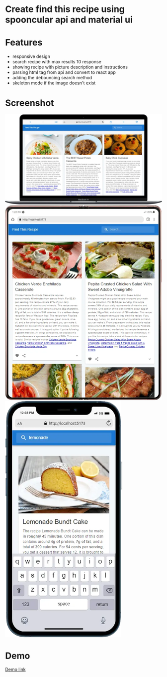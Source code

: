 # Create find this recipe using spooncular api and material ui

# Features

- responsive design
- search recipe with max results 10 response
- showing recipe with picture description and instructions
- parsing html tag from api and convert to react app
- adding the debouncing search method
- skeleton mode if the image doesn't exist

# Screenshot

![Find this recipe screenshot](react-find-this-recipe-dekstop.webp)
![Find this recipe screenshot](react-find-this-recipe-tablet.webp)
![Find this recipe screenshot](react-find-this-recipe-mobile.webp)

# Demo

[Demo link](https://find-this-recipe.vercel.app/)
